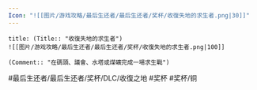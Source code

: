 ```yaml
---
Icon: "![[图片/游戏攻略/最后生还者/最后生还者/奖杯/收復失地的求生者.png|30]]"
---
```

```ad-common-bronze-trophy
title: (Title:: "收復失地的求生者")
![[图片/游戏攻略/最后生还者/最后生还者/奖杯/收復失地的求生者.png|100]]

(Comment:: "在碼頭、議會、水塔或煤礦完成一場求生戰")
```

#最后生还者/最后生还者/奖杯/DLC/收復之地 #奖杯 #奖杯/铜
